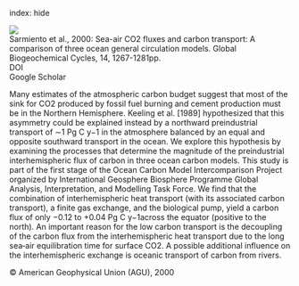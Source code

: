 index: hide

<div class="Citation">
    <div class="Citation-thumb CitationThumb-linked"  data-href="https://doi.org/10.1029/1999gb900062">
      <img src="https://static.claimspace.cloud/climate-study-static/refs/thumbs/6/Sarmiento_et_al_2000-thumb.png" />
    </div>

  <div class="Citation-body">
    <div class="Citation-text">Sarmiento et al., 2000: Sea-air CO2 fluxes and carbon transport: A comparison of three ocean general circulation models. <span class="Article-journal">Global Biogeochemical Cycles, </span><span class="Article-volume">14, </span>1267-1281pp.</div>
    <div class="Citation-links">
      <div class="CitationLink" data-href="https://doi.org/10.1029/1999gb900062">
        <div class="CitationLink-icon CitationLink-Doi"></div>
        <div class="CitationLink-text">DOI</div>
      </div>
      <div class="CitationLink" data-href="https://scholar.google.com/scholar?q=10.1029/1999gb900062">
        <div class="CitationLink-icon CitationLink-Scholar"></div>
        <div class="CitationLink-text">Google Scholar</div>
      </div>
    </div>
  </div>
</div>

Many estimates of the atmospheric carbon budget suggest that most of the sink for CO2 produced by fossil fuel burning and cement production must be in the Northern Hemisphere. Keeling et al. [1989] hypothesized that this asymmetry could be explained instead by a northward preindustrial transport of ∼1 Pg C y−1 in the atmosphere balanced by an equal and opposite southward transport in the ocean. We explore this hypothesis by examining the processes that determine the magnitude of the preindustrial interhemispheric flux of carbon in three ocean carbon models. This study is part of the first stage of the Ocean Carbon Model Intercomparison Project organized by International Geosphere Biosphere Programme Global Analysis, Interpretation, and Modelling Task Force. We find that the combination of interhemispheric heat transport (with its associated carbon transport), a finite gas exchange, and the biological pump, yield a carbon flux of only −0.12 to +0.04 Pg C y−1across the equator (positive to the north). An important reason for the low carbon transport is the decoupling of the carbon flux from the interhemispheric heat transport due to the long sea‐air equilibration time for surface CO2. A possible additional influence on the interhemispheric exchange is oceanic transport of carbon from rivers.

<div class="Citation-copy">
&copy; American Geophysical Union (AGU), 2000
</div>